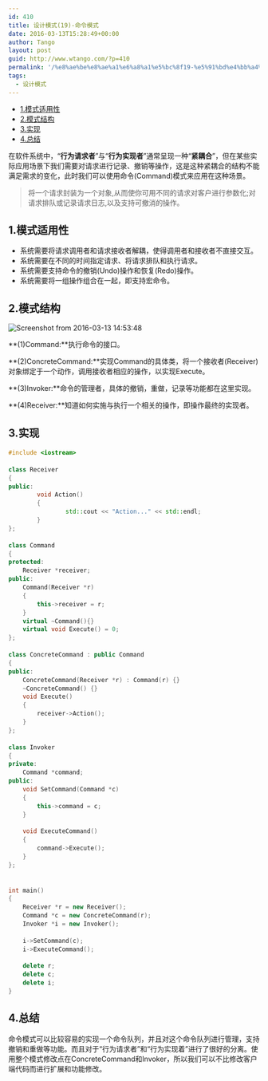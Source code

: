 ```yaml
---
id: 410
title: 设计模式(19)-命令模式
date: 2016-03-13T15:28:49+00:00
author: Tango
layout: post
guid: http://www.wtango.com/?p=410
permalink: '/%e8%ae%be%e8%ae%a1%e6%a8%a1%e5%bc%8f19-%e5%91%bd%e4%bb%a4%e6%a8%a1%e5%bc%8f/'
tags:
  - 设计模式
---
```

- [1.模式适用性](#1模式适用性)
- [2.模式结构](#2模式结构)
- [3.实现](#3实现)
- [4.总结](#4总结)

在软件系统中，“**行为请求者**”与“**行为实现者**”通常呈现一种“**紧耦合**”，但在某些实际应用场景下我们需要对请求进行记录、撤销等操作，这是这种紧耦合的结构不能满足需求的变化，此时我们可以使用命令(Command)模式来应用在这种场景。

<!--more-->

> 将一个请求封装为一个对象,从而使你可用不同的请求对客户进行参数化;对请求排队或记录请求日志,以及支持可撤消的操作。

## 1.模式适用性

  * 系统需要将请求调用者和请求接收者解耦，使得调用者和接收者不直接交互。
  * 系统需要在不同的时间指定请求、将请求排队和执行请求。
  * 系统需要支持命令的撤销(Undo)操作和恢复(Redo)操作。
  * 系统需要将一组操作组合在一起，即支持宏命令。

## 2.模式结构

<img class="aligncenter size-full wp-image-414" src="../wp-content/uploads/2016/03/Screenshot-from-2016-03-13-145348.png" alt="Screenshot from 2016-03-13 14:53:48" width="732" height="511" srcset="../wp-content/uploads/2016/03/Screenshot-from-2016-03-13-145348.png 732w, ../wp-content/uploads/2016/03/Screenshot-from-2016-03-13-145348-300x209.png 300w" sizes="(max-width: 732px) 100vw, 732px" />

**(1)Command:**执行命令的接口。

**(2)ConcreteCommand:**实现Command的具体类，将一个接收者(Receiver)对象绑定于一个动作，调用接收者相应的操作，以实现Execute。

**(3)Invoker:**命令的管理者，具体的撤销，重做，记录等功能都在这里实现。

**(4)Receiver:**知道如何实施与执行一个相关的操作，即操作最终的实现者。

## 3.实现

```c++
#include <iostream>

class Receiver
{
public:
        void Action()
        {
                std::cout << "Action..." << std::endl;
        }
};

class Command
{
protected:
	Receiver *receiver;
public:
	Command(Receiver *r)
	{
		this->receiver = r;
	}
	virtual ~Command(){}
	virtual void Execute() = 0;
};

class ConcreteCommand : public Command
{
public:
	ConcreteCommand(Receiver *r) : Command(r) {}
	~ConcreteCommand() {}
	void Execute() 
	{
		receiver->Action();
	}
};

class Invoker
{
private:
	Command *command;
public:
	void SetCommand(Command *c)
	{
		this->command = c;
	}

	void ExecuteCommand()
	{
		command->Execute();
	}
};


int main()
{
	Receiver *r = new Receiver();
	Command *c = new ConcreteCommand(r);
	Invoker *i = new Invoker();

	i->SetCommand(c);
	i->ExecuteCommand();

	delete r;
	delete c;
	delete i;
}
```
## 4.总结

命令模式可以比较容易的实现一个命令队列，并且对这个命令队列进行管理，支持撤销和重做等功能。而且对于“行为请求者”和“行为实现着”进行了很好的分离。使用整个模式修改点在ConcreteCommand和Invoker，所以我们可以不比修改客户端代码而进行扩展和功能修改。